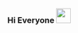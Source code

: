 ### Hi Everyone  <img src="https://user-images.githubusercontent.com/117680387/222905768-2cd8ba52-3661-47f5-b74d-bb840afa6aa2.png" width="30px">
